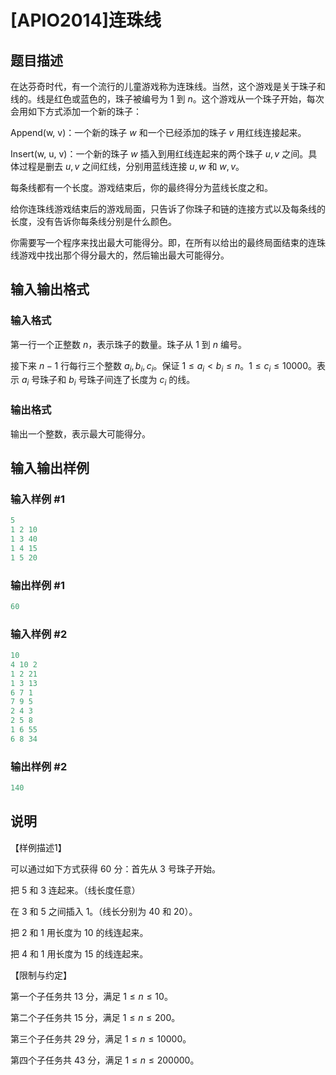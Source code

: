 # [APIO2014]连珠线

## 题目描述

在达芬奇时代，有一个流行的儿童游戏称为连珠线。当然，这个游戏是关于珠子和线的。线是红色或蓝色的，珠子被编号为 $1$ 到 $n$。这个游戏从一个珠子开始，每次会用如下方式添加一个新的珠子：

Append(w, v)：一个新的珠子 $w$ 和一个已经添加的珠子 $v$ 用红线连接起来。

Insert(w, u, v)：一个新的珠子 $w$ 插入到用红线连起来的两个珠子 $u, v$ 之间。具体过程是删去 $u, v$ 之间红线，分别用蓝线连接 $u, w$ 和 $w, v$。

每条线都有一个长度。游戏结束后，你的最终得分为蓝线长度之和。

给你连珠线游戏结束后的游戏局面，只告诉了你珠子和链的连接方式以及每条线的长度，没有告诉你每条线分别是什么颜色。

你需要写一个程序来找出最大可能得分。即，在所有以给出的最终局面结束的连珠线游戏中找出那个得分最大的，然后输出最大可能得分。

## 输入输出格式

### 输入格式

第一行一个正整数 $n$，表示珠子的数量。珠子从 $1$ 到 $n$ 编号。

接下来 $n - 1$ 行每行三个整数 $a_i, b_i, c_i$。保证 $1 \leq a_i < b_i \leq n$。$1 \leq c_i \leq 10000$。表示 $a_i$ 号珠子和 $b_i$ 号珠子间连了长度为 $c_i$ 的线。

### 输出格式

输出一个整数，表示最大可能得分。

## 输入输出样例

### 输入样例 #1

```cpp
5
1 2 10
1 3 40
1 4 15
1 5 20
```


### 输出样例 #1

```cpp
60
```


### 输入样例 #2

```cpp
10
4 10 2
1 2 21
1 3 13
6 7 1
7 9 5
2 4 3
2 5 8
1 6 55
6 8 34
```


### 输出样例 #2

```cpp
140
```


## 说明

【样例描述1】

可以通过如下方式获得 $60$ 分：首先从 $3$ 号珠子开始。

把 $5$ 和 $3$ 连起来。（线长度任意）

在 $3$ 和 $5$ 之间插入 $1$。（线长分别为 $40$ 和 $20$）。

把 $2$ 和 $1$ 用长度为 $10$ 的线连起来。

把 $4$ 和 $1$ 用长度为 $15$ 的线连起来。

【限制与约定】

第一个子任务共 13 分，满足 $1 \leq n \leq 10$。

第二个子任务共 15 分，满足 $1 \leq n \leq 200$。

第三个子任务共 29 分，满足 $1 \leq n \leq 10000$。

第四个子任务共 43 分，满足 $1 \leq n \leq 200000$。

